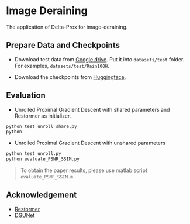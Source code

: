 # Image Deraining

The application of Delta-Prox for image-deraining.

## Prepare Data and Checkpoints

- Download test data from [Google drive](https://drive.google.com/file/d/1P_-RAvltEoEhfT-9GrWRdpEi6NSswTs8/view?usp=sharing
). Put it into `datasets/test` folder. For examples, `datasets/test/Rain100H`.

- Download the checkpoints from [Huggingface]().

## Evaluation

- Unrolled Proximal Gradient Descent with shared parameters and Restormer as initializer.

```bash
python test_unroll_share.py
python 
```

- Unrolled Proximal Gradient Descent with unshared parameters

```bash
python test_unroll.py
python evaluate_PSNR_SSIM.py 
```

> To obtain the paper results, please use matlab script `evaluate_PSNR_SSIM.m`.

## Acknowledgement

- [Restormer](https://github.com/swz30/Restormer) 
- [DGUNet](https://github.com/MC-E/Deep-Generalized-Unfolding-Networks-for-Image-Restoration)
